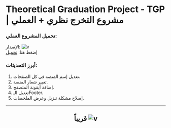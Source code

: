 
  # Theoretical Graduation Project - TGP  |  مشروع التخرج نظري + العملي

  ### تحميل المشروع العملي:
  الإصدار: <img alt="v" src="https://img.shields.io/badge/Version-2.1.0-blue">  
  إضغط هنا: [تحميل](https://github.com/Wesam-1110111/TGP/archive/refs/heads/main.zip)
  ### أبرز التحديثات:
  1. تعديل إسم المنصة في كل الصفحات.
  2. تغيير شعار المنصة.
  3. إضافة أيقونة المتصفح.
  4. تعديل الـFooter.
  5. إصلاح مشكلة تنزيل وعرض الملخصات.

<hr>
<div align='center'>
<h2>قريباً <img alt="v" src="https://img.shields.io/badge/Version-2.1.1-blue">  </h2>
</div>
